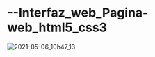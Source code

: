 # --Interfaz_web_Pagina-web_html5_css3

![2021-05-06_10h47_13](https://user-images.githubusercontent.com/85034795/126053328-798320d0-9a56-4bb9-a5da-ee4a7141d089.png)
